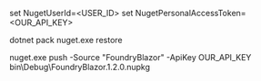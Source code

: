 set NugetUserId=<USER_ID>
set NugetPersonalAccessToken=<OUR_API_KEY>

dotnet pack
nuget.exe restore

nuget.exe push -Source "FoundryBlazor" -ApiKey OUR_API_KEY bin\Debug\FoundryBlazor.1.2.0.nupkg

